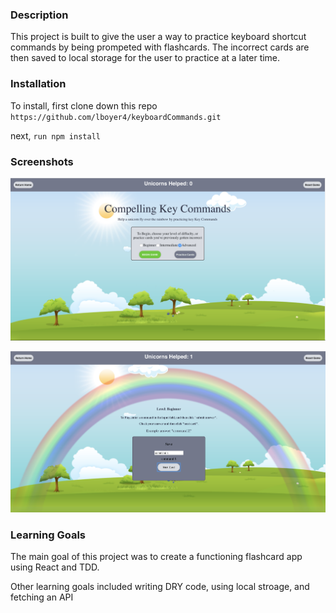 ### Description

This project is built to give the user a way to practice keyboard shortcut commands by being prompeted with flashcards.
The incorrect cards are then saved to local storage for the user to practice at a later time. 

### Installation

To install, first clone down this repo `https://github.com/lboyer4/keyboardCommands.git` 

next, `run npm install`


### Screenshots

![image of project's starting screen](./src/images/screenshot1.png)

![image of project's flashcard screen](./src/images/screenshot2.png)

### Learning Goals

The main goal of this project was to create a functioning flashcard app using React and TDD.

Other learning goals included writing DRY code, using local stroage, and fetching an API
